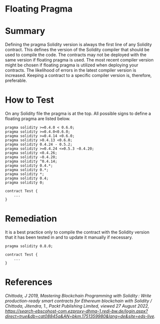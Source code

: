 # Floating Pragma

# Summary
Defining the pragma Solidity version is always the first line of any Solidity contract. This defines the version of the Solidity compiler that should be used to compile the code. The contracts may not be deployed with the same version if floating pragma is used.
The most recent compiler version might be chosen if floating pragma is utilized when deploying your contracts.
The likelihood of errors in the latest compiler version is increased. Keeping a  contract to a specific compiler version is, therefore, preferable.

# How to Test

On any Solidity file the pragma is at the top. All possible signs to define a floating pragma are listed below. 

```sol
pragma solidity >=0.4.0 < 0.6.0;
pragma solidity >=0.4.0<0.6.0;
pragma solidity >=0.4.14 <0.6.0;
pragma solidity >0.4.13 <0.6.0;
pragma solidity 0.4.24 - 0.5.2;
pragma solidity >=0.4.24 <=0.5.3 ~0.4.20;
pragma solidity <0.4.26;
pragma solidity ~0.4.20;
pragma solidity ^0.4.14;
pragma solidity 0.4.*;
pragma solidity 0.*;
pragma solidity *;
pragma solidity 0.4;
pragma solidity 0;

contract Test {
    ...
}

```

# Remediation

It is a best practice only to compile the contract with the Solidity version that it has been tested in and to update it manually if necessary.  

```sol
pragma solidity 0.8.0;

contract Test {
    ...
}

```

# References

*Chittoda, J 2019, Mastering Blockchain Programming with Solidity : Write production-ready smart contracts for Ethereum blockchain with Solidity / Chittoda, Jitendra, 1., Packt Publishing Limited, viewed 27 August 2022, <https://search-ebscohost-com.ezproxy-dhma-1.redi-bw.de/login.aspx?direct=true&db=cat08845a&AN=bkm.1751359980&lang=de&site=eds-live>.*
